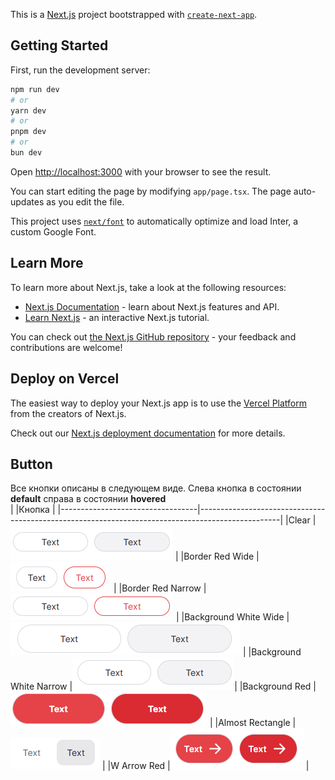 This is a [Next.js](https://nextjs.org/) project bootstrapped with [`create-next-app`](https://github.com/vercel/next.js/tree/canary/packages/create-next-app).

## Getting Started

First, run the development server:

```bash
npm run dev
# or
yarn dev
# or
pnpm dev
# or
bun dev
```

Open [http://localhost:3000](http://localhost:3000) with your browser to see the result.

You can start editing the page by modifying `app/page.tsx`. The page auto-updates as you edit the file.

This project uses [`next/font`](https://nextjs.org/docs/basic-features/font-optimization) to automatically optimize and load Inter, a custom Google Font.

## Learn More

To learn more about Next.js, take a look at the following resources:

- [Next.js Documentation](https://nextjs.org/docs) - learn about Next.js features and API.
- [Learn Next.js](https://nextjs.org/learn) - an interactive Next.js tutorial.

You can check out [the Next.js GitHub repository](https://github.com/vercel/next.js/) - your feedback and contributions are welcome!

## Deploy on Vercel

The easiest way to deploy your Next.js app is to use the [Vercel Platform](https://vercel.com/new?utm_medium=default-template&filter=next.js&utm_source=create-next-app&utm_campaign=create-next-app-readme) from the creators of Next.js.

Check out our [Next.js deployment documentation](https://nextjs.org/docs/deployment) for more details.


## Button
Все кнопки описаны в следующем виде. Слева кнопка в состоянии **default** справа в состоянии **hovered**  
|                                  |Кнопка                                                                                            |
|----------------------------------|--------------------------------------------------------------------------------------------------|
|Clear                             |![Clear](https://github.com/dmakger/assets/blob/main/bbplace/button/1.CLEAR.png)                  |
|Border Red Wide                   |![Clear](https://github.com/dmakger/assets/blob/main/bbplace/button/2.BORDERED_RED_WIDE.png)      |
|Border Red Narrow                 |![Clear](https://github.com/dmakger/assets/blob/main/bbplace/button/3.BORDERED_RED_NARROW.png)    |
|Background White Wide             |![Clear](https://github.com/dmakger/assets/blob/main/bbplace/button/4.BACKGROUND_WHITE_WIDE.png)  |
|Background White Narrow           |![Clear](https://github.com/dmakger/assets/blob/main/bbplace/button/5.BACKGROUND_WHITE_NARROW.png)|
|Background Red                    |![Clear](https://github.com/dmakger/assets/blob/main/bbplace/button/6.BACKGROUND_RED.png)         |
|Almost Rectangle                  |![Clear](https://github.com/dmakger/assets/blob/main/bbplace/button/7.ALMOST_RECTANGULAR.png)     |
|W Arrow Red                       |![Clear](https://github.com/dmakger/assets/blob/main/bbplace/button/8.W_ARROW_RED.png)            |
